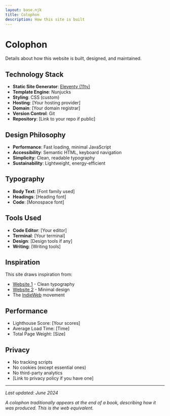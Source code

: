 ```yaml
---
layout: base.njk
title: Colophon
description: How this site is built
---
```


# Colophon

Details about how this website is built, designed, and maintained.

## Technology Stack

- **Static Site Generator**: [Eleventy (11ty)](https://www.11ty.dev/)
- **Template Engine**: Nunjucks
- **Styling**: CSS (custom)
- **Hosting**: [Your hosting provider]
- **Domain**: [Your domain registrar]
- **Version Control**: Git
- **Repository**: [Link to your repo if public]

## Design Philosophy

- **Performance**: Fast loading, minimal JavaScript
- **Accessibility**: Semantic HTML, keyboard navigation
- **Simplicity**: Clean, readable typography
- **Sustainability**: Lightweight, energy-efficient

## Typography

- **Body Text**: [Font family used]
- **Headings**: [Heading font]
- **Code**: [Monospace font]

## Tools Used

- **Code Editor**: [Your editor]
- **Terminal**: [Your terminal]
- **Design**: [Design tools if any]
- **Writing**: [Writing tools]

## Inspiration

This site draws inspiration from:

- [Website 1](https://example.com) - Clean typography
- [Website 2](https://example.com) - Minimal design
- The [IndieWeb](https://indieweb.org/) movement

## Performance

- Lighthouse Score: [Your scores]
- Average Load Time: [Time]
- Total Page Weight: [Size]

## Privacy

- No tracking scripts
- No cookies (except essential ones)
- No third-party analytics
- [Link to privacy policy if you have one]

---

*Last updated: June 2024*

*A colophon traditionally appears at the end of a book, describing how it was produced. This is the web equivalent.*

